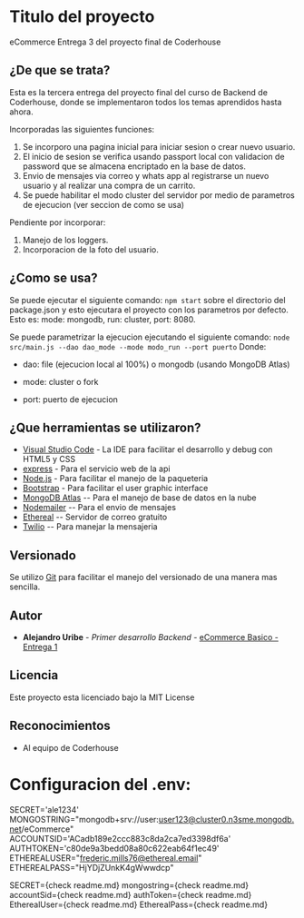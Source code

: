 # Titulo del proyecto

eCommerce Entrega 3 del proyecto final de Coderhouse

## ¿De que se trata?

Esta es la tercera entrega del proyecto final del curso de Backend de Coderhouse, donde se implementaron todos los temas aprendidos hasta ahora.

Incorporadas las siguientes funciones:
1. Se incorporo una pagina inicial para iniciar sesion o crear nuevo usuario.
2. El inicio de sesion se verifica usando passport local con validacion de password que se almacena encriptado en la base de datos.
3. Envio de mensajes via correo y whats app al registrarse un nuevo usuario y al realizar una compra de un carrito.
4. Se puede habilitar el modo cluster del servidor por medio de parametros de ejecucion (ver seccion de como se usa)

Pendiente por incorporar:
1. Manejo de los loggers.
2. Incorporacion de la foto del usuario.

## ¿Como se usa?

Se puede ejecutar el siguiente comando:
`npm start` sobre el directorio del package.json y esto ejecutara el proyecto con los parametros por defecto. Esto es: mode: mongodb, run: cluster, port: 8080.

Se puede parametrizar la ejecucion ejecutando el siguiente comando:
`node src/main.js --dao dao_mode --mode modo_run --port puerto`
Donde:

* dao: file (ejecucion local al 100%) o mongodb (usando MongoDB Atlas)

* mode: cluster o fork

* port: puerto de ejecucion


## ¿Que herramientas se utilizaron?

* [Visual Studio Code](https://code.visualstudio.com/) - La IDE para facilitar el desarrollo y debug con HTML5 y CSS
* [express](https://expressjs.com/es/) - Para el servicio web de la api
* [Node.js](https://nodejs.org/es/) - Para facilitar el manejo de la paqueteria
* [Bootstrap](https://getbootstrap.com/) - Para facilitar el user graphic interface
* [MongoDB Atlas](https://cloud.mongodb.com) -- Para el manejo de base de datos en la nube
* [Nodemailer](https://nodemailer.com/) -- Para el envio de mensajes
* [Ethereal](http://ethereal.email) -- Servidor de correo gratuito
* [Twilio](https://twilio.com) -- Para manejar la mensajeria

## Versionado

Se utilizo [Git](https://git-scm.com/) para facilitar el manejo del versionado de una manera mas sencilla.

## Autor

* **Alejandro Uribe** - *Primer desarrollo Backend* - [eCommerce Basico - Entrega 1](https://proyecto-final-1-coderhouse.herokuapp.com)

## Licencia

Este proyecto esta licenciado bajo la MIT License

## Reconocimientos

* Al equipo de Coderhouse

# Configuracion del .env:
SECRET='ale1234'
MONGOSTRING="mongodb+srv://user:user123@cluster0.n3sme.mongodb.net/eCommerce"
ACCOUNTSID='ACadb189e2ccc883c8da2ca7ed3398df6a'
AUTHTOKEN='c80de9a3bedd08a80c622eab64f1ec49'
ETHEREALUSER="frederic.mills76@ethereal.email"
ETHEREALPASS="HjYDjZUnkK4gWwwdcp"

SECRET={check readme.md}
mongostring={check readme.md}
accountSid={check readme.md}
authToken={check readme.md}
EtherealUser={check readme.md}
EtherealPass={check readme.md}